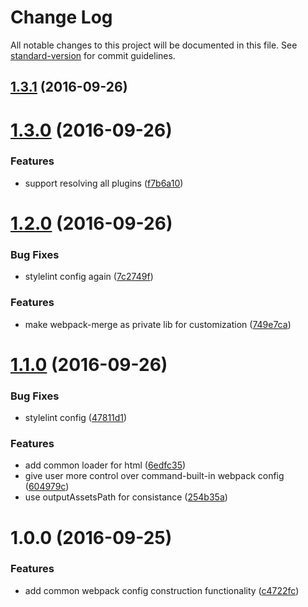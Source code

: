 # Change Log

All notable changes to this project will be documented in this file. See [standard-version](https://github.com/conventional-changelog/standard-version) for commit guidelines.

<a name="1.3.1"></a>
## [1.3.1](https://github.com/draykcirb/brickyard-webpack/compare/v1.3.0...v1.3.1) (2016-09-26)



<a name="1.3.0"></a>
# [1.3.0](https://github.com/draykcirb/brickyard-webpack/compare/v1.2.0...v1.3.0) (2016-09-26)


### Features

* support resolving all plugins ([f7b6a10](https://github.com/draykcirb/brickyard-webpack/commit/f7b6a10))



<a name="1.2.0"></a>
# [1.2.0](https://github.com/draykcirb/brickyard-webpack/compare/v1.1.0...v1.2.0) (2016-09-26)


### Bug Fixes

* stylelint config again ([7c2749f](https://github.com/draykcirb/brickyard-webpack/commit/7c2749f))


### Features

* make webpack-merge as private lib for customization ([749e7ca](https://github.com/draykcirb/brickyard-webpack/commit/749e7ca))



<a name="1.1.0"></a>
# [1.1.0](https://github.com/draykcirb/brickyard-webpack/compare/v1.0.0...v1.1.0) (2016-09-26)


### Bug Fixes

* stylelint config ([47811d1](https://github.com/draykcirb/brickyard-webpack/commit/47811d1))


### Features

* add common loader for html ([6edfc35](https://github.com/draykcirb/brickyard-webpack/commit/6edfc35))
* give user more control over command-built-in webpack config ([604979c](https://github.com/draykcirb/brickyard-webpack/commit/604979c))
* use outputAssetsPath for consistance ([254b35a](https://github.com/draykcirb/brickyard-webpack/commit/254b35a))



<a name="1.0.0"></a>
# 1.0.0 (2016-09-25)


### Features

* add common webpack config construction functionality ([c4722fc](https://github.com/draykcirb/brickyard-webpack/commit/c4722fc))
